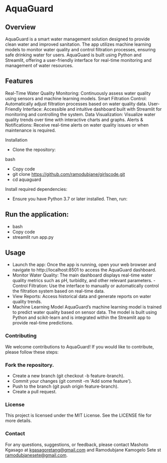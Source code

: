 # AquaGuard
## Overview
AquaGuard is a smart water management solution designed to provide clean water and improved sanitation. The app utilizes machine learning models to monitor water quality and control filtration processes, ensuring safe drinking water for users. AquaGuard is built using Python and Streamlit, offering a user-friendly interface for real-time monitoring and management of water resources.

## Features
Real-Time Water Quality Monitoring: Continuously assess water quality using sensors and machine learning models.
Smart Filtration Control: Automatically adjust filtration processes based on water quality data.
User-Friendly Interface: Accessible and intuitive dashboard built with Streamlit for monitoring and controlling the system.
Data Visualization: Visualize water quality trends over time with interactive charts and graphs.
Alerts & Notifications: Receive real-time alerts on water quality issues or when maintenance is required.

Installation
- Clone the repository:

bash
- Copy code
- git clone https://github.com/ramodubjane/girlscode.git
- cd aquaguard

Install required dependencies:
- Ensure you have Python 3.7 or later installed. Then, run:


## Run the application:

- bash
- Copy code
- streamlit run app.py

## Usage
- Launch the app: Once the app is running, open your web browser and navigate to http://localhost:8501 to access the AquaGuard dashboard.
- Monitor Water Quality: The main dashboard displays real-time water quality metrics such as pH, turbidity, and other relevant parameters.
-Control Filtration: Use the interface to manually or automatically control the filtration system based on real-time data.
- View Reports: Access historical data and generate reports on water quality trends.
- Machine Learning Model
AquaGuard’s machine learning model is trained to predict water quality based on sensor data. The model is built using Python and scikit-learn and is integrated within the Streamlit app to provide real-time predictions.

### Contributing
We welcome contributions to AquaGuard! If you would like to contribute, please follow these steps:

### Fork the repository.
- Create a new branch (git checkout -b feature-branch).
- Commit your changes (git commit -m 'Add some feature').
- Push to the branch (git push origin feature-branch).
- Create a pull request.
### License
This project is licensed under the MIT License. See the LICENSE file for more details.

### Contact
For any questions, suggestions, or feedback, please contact Mashoto Kgasago at kgasagoretang@gmail.com and Ramodubjane Kamogelo Sete st ramodubjanesete@gmail.com.
